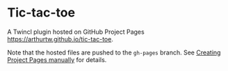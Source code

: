 # Tic-tac-toe

A Twincl plugin hosted on GitHub Project Pages <https://arthurtw.github.io/tic-tac-toe>.

Note that the hosted files are pushed to the `gh-pages` branch. See [Creating Project Pages manually](https://help.github.com/articles/creating-project-pages-manually/) for details.

